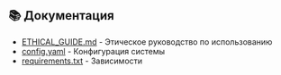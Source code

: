 
## 📚 Документация
- [ETHICAL_GUIDE.md](ETHICAL_GUIDE.md) - Этическое руководство по использованию
- [config.yaml](config.yaml) - Конфигурация системы
- [requirements.txt](requirements.txt) - Зависимости

